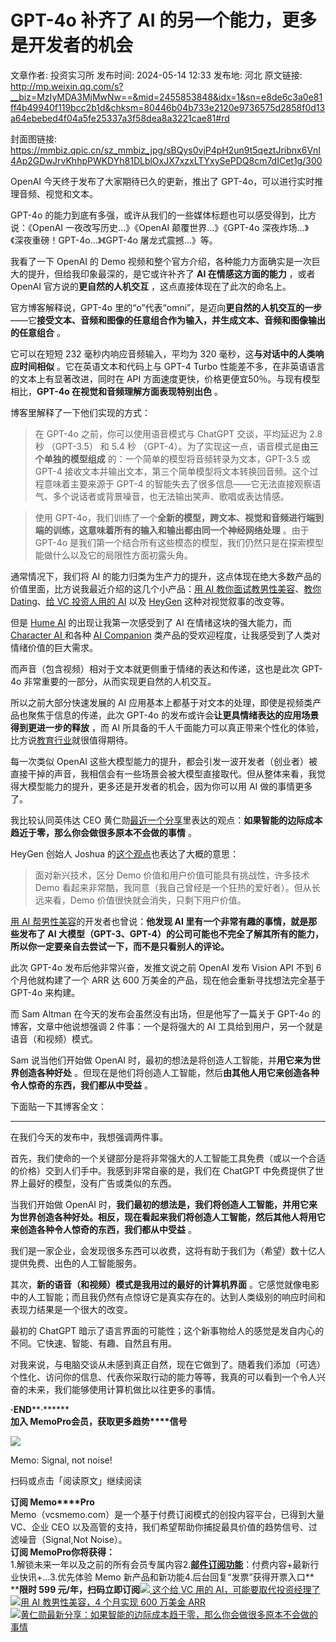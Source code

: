 # GPT-4o 补齐了 AI 的另一个能力，更多是开发者的机会

文章作者: 投资实习所
发布时间: 2024-05-14 12:33
发布地: 河北
原文链接: http://mp.weixin.qq.com/s?__biz=MzIyMDA3MjMwNw==&mid=2455853848&idx=1&sn=e8de6c3a0e81ff4b49940f119bcc2b1d&chksm=80446b04b733e2120e9736575d2858f0d13a64ebebed4f04a5fe25337a3f58dea8a3221cae81#rd

封面图链接: https://mmbiz.qpic.cn/sz_mmbiz_jpg/sBQys0vjP4pH2un9t5qeztJribnx6VnI4Ap2GDwJrvKhhpPWKDYh81DLblOxJX7xzxLTYxySePDQ8cm7dICet1g/300

OpenAI 今天终于发布了大家期待已久的更新，推出了 GPT-4o，可以进行实时推理音频、视觉和文本。

GPT-4o 的能力到底有多强，或许从我们的一些媒体标题也可以感受得到，比方说：《OpenAI 一夜改写历史...》《OpenAI
颠覆世界...》《GPT-4o 深夜炸场...》《深夜重磅！GPT-4o...》《GPT-4o 屠龙式震撼...》等。

我看了一下 OpenAI 的 Demo 视频和整个官方介绍，各种能力方面确实是一次巨大的提升，但给我印象最深的，是它或许补齐了 **AI
在情感这方面的能力** ，或者 OpenAI 官方说的**更自然的人机交互** ，这点直接体现在了此次的命名上。

官方博客解释说，GPT-4o 里的“o”代表“omni”，是迈向**更自然的人机交互的一步**
——它**接受文本、音频和图像的任意组合作为输入，并生成文本、音频和图像输出的任意组合** 。

它可以在短短 232 毫秒内响应音频输入，平均为 320 毫秒，这**与对话中的人类响应时间相似** 。它在英语文本和代码上与 GPT-4 Turbo
性能差不多，在非英语语言的文本上有显著改进，同时在 API 方面速度更快，价格更便宜50％。与现有模型相比，**GPT-4o
在视觉和音频理解方面表现特别出色** 。

博客里解释了一下他们实现的方式：

> 在 GPT-4o 之前，你可以使用语音模式与 ChatGPT 交谈，平均延迟为 2.8 秒 （GPT-3.5） 和 5.4 秒
> （GPT-4）。为了实现这一点，语音模式是**由三个单独的模型组成** 的：一个简单的模型将音频转录为文本，GPT-3.5 或 GPT-4
> 接收文本并输出文本，第三个简单模型将文本转换回音频。这个过程意味着主要来源于 GPT-4
> 的智能失去了很多信息——它无法直接观察语气、多个说话者或背景噪音，也无法输出笑声、歌唱或表达情感。

> 使用 GPT-4o，我们训练了一个**全新的模型，跨文本、视觉和音频进行端到端的训练，这意味着所有的输入和输出都由同一个神经网络处理** 。由于
> GPT-4o 是我们第一个结合所有这些模态的模型，我们仍然只是在探索模型能做什么以及它的局限性方面初露头角。

通常情况下，我们将 AI 的能力归类为生产力的提升，这点体现在绝大多数产品的价值里面，比方说我最近介绍的这几个小产品：[用 AI
教你面试教男性美容](http://mp.weixin.qq.com/s?__biz=MzIyMDA3MjMwNw==&mid=2455853803&idx=1&sn=ca65e6937688e81bc7ad3605bda00663&chksm=80446af7b733e3e1003b52e815b29ee391c8340d9b574d1b9c626e56f7da33c6e36f71398e18&scene=21#wechat_redirect)、[教你
Dating](http://mp.weixin.qq.com/s?__biz=MzIyMDA3MjMwNw==&mid=2455853794&idx=1&sn=5f43e9f8d7bbfcdec46c6866f953fa4d&chksm=80446afeb733e3e856769924559e3c3288781797f35ccc773c553cbde36f1b357008da1ceb61&scene=21#wechat_redirect)、[给
VC 投资人用的
AI](http://mp.weixin.qq.com/s?__biz=MzIyMDA3MjMwNw==&mid=2455853839&idx=1&sn=52c59fb52a5ccb31f7d5807935ecd420&chksm=80446b13b733e20565aa11b3088865ec0e8fdee69a74e69ec021f229612bbf07651f237d74d8&scene=21#wechat_redirect)
以及
[HeyGen](http://mp.weixin.qq.com/s?__biz=MzIyMDA3MjMwNw==&mid=2455853828&idx=1&sn=0db56eb778ba9e2395bb2b5fcefc8e79&chksm=80446b18b733e20e6e10eb042e9fb2f1d6a3da8e0135ee10b2584db1835eecb80c477874077a&scene=21#wechat_redirect)
这种对视觉叙事的改变等。

但是 [Hume
AI](http://mp.weixin.qq.com/s?__biz=MzIyMDA3MjMwNw==&mid=2455853289&idx=1&sn=abbbabd6b2a91ea925740b146a986c08&chksm=804468f5b733e1e33d828b4f3795f71a926e70c8d23c0a55f189fe676b77907a3765b0ce6c2f&scene=21#wechat_redirect)
的出现让我第一次感受到了 AI 在情绪这块的强大能力，而 [Character AI
](http://mp.weixin.qq.com/s?__biz=MzIyMDA3MjMwNw==&mid=2455850893&idx=2&sn=950df497f28117af77396893e4d22567&chksm=80447f91b733f687b706a28be2035aeda04fa38ec192a09d69c4f6e1ebfa5ed0f2083b90c70a&scene=21#wechat_redirect)和各种
[AI
Companion](http://mp.weixin.qq.com/s?__biz=MzIyMDA3MjMwNw==&mid=2455853027&idx=1&sn=9bff7ef8a4232504079dbd97483f9f4b&chksm=804467ffb733eee99bb5725357019c6fc07d5a03f340749e9e36e63807d5c59203898e665340&scene=21#wechat_redirect)
类产品的受欢迎程度，让我感受到了人类对情绪价值的巨大需求。

而声音（包含视频）相对于文本就更侧重于情绪的表达和传递，这也是此次 GPT-4o 非常重要的一部分，从而实现更自然的人机交互。

所以之前大部分快速发展的 AI 应用基本上都基于对文本的处理，即使是视频类产品也聚焦于信息的传递，此次 GPT-4o
的发布或许会**让更具情绪表达的应用场景得到更进一步的释放** ，而 AI
所具备的千人千面能力可以真正带来个性化的体验，比方说[教育行业](http://mp.weixin.qq.com/s?__biz=MzIyMDA3MjMwNw==&mid=2455853132&idx=1&sn=9e6b11a357ad439d06f1a56e9185d7c0&chksm=80446850b733e146a5040907d44fcf0cd6ce34b664b64173a5684557cd3ab54c01316e0d65b1&scene=21#wechat_redirect)就很值得期待。

每一次类似 OpenAI
这些大模型能力的提升，都会引发一波开发者（创业者）被直接干掉的声音，我相信会有一些场景会被大模型直接取代。但从整体来看，我觉得大模型能力的提升，更多还是开发者的机会，因为你可以用
AI 做的事情更多了。

我比较认同英伟达 CEO
黄仁勋[最近一个分享](http://mp.weixin.qq.com/s?__biz=MzIyMDA3MjMwNw==&mid=2455853609&idx=2&sn=40260317282a82287fff3e1da1e40e71&chksm=80446a35b733e323fc573ae219350b41cf51db90a28dd377a3a5aaadababe29da91cb929eea8&scene=21#wechat_redirect)里表达的观点：**如果智能的边际成本趋近于零，那么你会做很多原本不会做的事情**
。

HeyGen 创始人 Joshua
的[这个观点](http://mp.weixin.qq.com/s?__biz=MzIyMDA3MjMwNw==&mid=2455853828&idx=1&sn=0db56eb778ba9e2395bb2b5fcefc8e79&chksm=80446b18b733e20e6e10eb042e9fb2f1d6a3da8e0135ee10b2584db1835eecb80c477874077a&scene=21#wechat_redirect)也表达了大概的意思：

> 面对新兴技术，区分 Demo 价值和用户价值可能具有挑战性，许多技术 Demo
> 看起来非常酷，我同意（我自己曾经是一个狂热的爱好者）。但从长远来看，Demo 价值很快就会消失，只剩下用户价值。

[用 AI
帮男性美容](http://mp.weixin.qq.com/s?__biz=MzIyMDA3MjMwNw==&mid=2455853803&idx=1&sn=ca65e6937688e81bc7ad3605bda00663&chksm=80446af7b733e3e1003b52e815b29ee391c8340d9b574d1b9c626e56f7da33c6e36f71398e18&scene=21#wechat_redirect)的开发者也曾说：**他发现
AI 里有一个非常有趣的事情，就是那些发布了 AI
大模型（GPT-3、GPT-4）的公司可能也不完全了解其所有的能力，所以你一定要亲自去尝试一下，而不是只看别人的评论。**

此次 GPT-4o 发布后他非常兴奋，发推文说之前 OpenAI 发布 Vision API 不到 6 个月他就构建了一个 ARR 达 600
万美金的产品，现在他会重新寻找想法完全基于 GPT-4o 来构建。

而 Sam Altman 在今天的发布会虽然没有出场，但是他写了一篇关于 GPT-4o 的博客，文章中他说想强调 2 件事：一个是将强大的 AI
工具给到用户，另一个就是语音（和视频）模式。

Sam 说当他们开始做 OpenAI 时，最初的想法是将创造人工智能，并**用它来为世界创造各种好处**
。但现在是他们将创造人工智能，然后**由其他人用它来创造各种令人惊奇的东西，我们都从中受益** 。

下面贴一下其博客全文：

* * *

在我们今天的发布中，我想强调两件事。

首先，我们使命的一个关键部分是将非常强大的人工智能工具免费（或以一个合适的价格）交到人们手中。我感到非常自豪的是，我们在 ChatGPT
中免费提供了世界上最好的模型，没有广告或类似的东西。

当我们开始做 OpenAI
时，**我们最初的想法是，我们将创造人工智能，并用它来为世界创造各种好处。相反，现在看起来我们将创造人工智能，然后其他人将用它来创造各种令人惊奇的东西，我们都从中受益**
。

我们是一家企业，会发现很多东西可以收费，这将有助于我们为（希望）数十亿人提供免费、出色的人工智能服务。

其次，**新的语音（和视频）模式是我用过的最好的计算机界面**
。它感觉就像电影中的人工智能；而且我仍然有点惊讶它是真实存在的。达到人类级别的响应时间和表现力结果是一个很大的改变。

最初的 ChatGPT 暗示了语言界面的可能性；这个新事物给人的感觉是发自内心的不同。它快速、智能、有趣、自然且有用。

对我来说，与电脑交谈从未感到真正自然，现在它做到了。随着我们添加（可选）个性化、访问你的信息、代表你采取行动的能力等等，我真的可以看到一个令人兴奋的未来，我们能够使用计算机做比以往更多的事情。

  

**·END****·******  
**加入 Memo****Pro****会员，获取更多趋势****信号**  
  
![](https://mmbiz.qpic.cn/sz_mmbiz_png/sBQys0vjP4pH2un9t5qeztJribnx6VnI4m4WIurLdf0WnjXdFO0513opiaAjUVqMNVdLYsbJT6Ud33df4lTb5jicA/640?wx_fmt=png&from=appmsg)  

Memo: Signal, not noise!

扫码或点击「阅读原文」继续阅读

**订阅 Memo****Pro**  
Memo（vcsmemo.com）是一个基于付费订阅模式的创投内容平台，已得到大量 VC、企业 CEO
以及高管的支持，我们希望帮助你捕捉最具价值的趋势信号、过滤噪音（Signal,Not Noise）。  
**订阅 Memo****Pro****你将获得：**  
1.解锁未来一年以及之前的所有会员专属内容2.[**邮件订阅功能**](http://mp.weixin.qq.com/s?__biz=MzIyMDA3MjMwNw==&mid=2455853781&idx=1&sn=b6f8e3ddc87e9531f3f8c3e9cd98bd9f&chksm=80446ac9b733e3df93b89c17e905182bda7f4d132f3ac468961dfd70badeb92b9fcdf9f7083b&scene=21#wechat_redirect)：付费内容+最新行业快讯+...3.优先体验
Memo 新产品和新功能4.后台回复“发票”获得开票入口**  
****限时 599
元/年，扫码立即订阅**[![](https://mmbiz.qpic.cn/sz_mmbiz_jpg/sBQys0vjP4rf3dePcibU9q5Dcmic32M3q241KO1I86vlibA5cwO8V5TQGjLDPIiamtiaQr2sWdV430Qib5XmJPNDj3oA/640?wx_fmt=jpeg)
这个给 VC 用的
AI，可能要取代投资经理了](https://mp.weixin.qq.com/s?__biz=MzIyMDA3MjMwNw==&mid=2455853839&idx=1&sn=52c59fb52a5ccb31f7d5807935ecd420&chksm=80446b13b733e20565aa11b3088865ec0e8fdee69a74e69ec021f229612bbf07651f237d74d8&scene=21#wechat_redirect)  
[![](https://mmbiz.qpic.cn/sz_mmbiz_jpg/sBQys0vjP4oGiae6Mg3EFYxcXicSy5Vjj5OtyicMyYxJDdtiaia0qjLPHrNqaeDc8KazQWDmZgkDnqGQDowstGNrzyA/640?wx_fmt=jpeg)用
AI 教男性美容，4 个月实现 600 万美金
ARR](https://mp.weixin.qq.com/s?__biz=MzIyMDA3MjMwNw==&mid=2455853803&idx=1&sn=ca65e6937688e81bc7ad3605bda00663&chksm=80446af7b733e3e1003b52e815b29ee391c8340d9b574d1b9c626e56f7da33c6e36f71398e18&scene=21#wechat_redirect)  
[![](https://mmbiz.qpic.cn/sz_mmbiz_jpg/sBQys0vjP4r3yuDQWQWxJUpocSgGc74haInX85SBT2vYEMFXWKc6FcicXdEZu3f9RbN92uLia8TnGiakmobWtGpqA/640?wx_fmt=jpeg)黄仁勋最新分享：如果智能的边际成本趋于零，那么你会做很多原本不会做的事情](https://mp.weixin.qq.com/s?__biz=MzIyMDA3MjMwNw==&mid=2455853609&idx=2&sn=40260317282a82287fff3e1da1e40e71&chksm=80446a35b733e323fc573ae219350b41cf51db90a28dd377a3a5aaadababe29da91cb929eea8&scene=21#wechat_redirect)  

  

